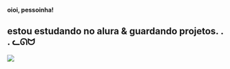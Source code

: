 **oioi, pessoinha!**

estou estudando no alura & guardando projetos. . . ᓚᘏᗢ 
 -
 ![](https://media.tenor.com/s-L_uMgbNr0AAAAM/yae-miko-yae-miko-genshin.gif)
